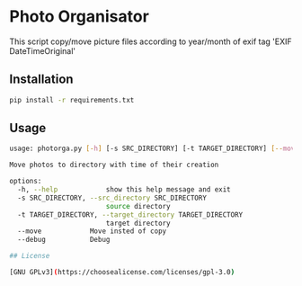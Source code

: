 # Photo Organisator

This script copy/move picture files according to year/month of exif tag 'EXIF DateTimeOriginal' 

## Installation
```bash
pip install -r requirements.txt
```

## Usage
```bash
usage: photorga.py [-h] [-s SRC_DIRECTORY] [-t TARGET_DIRECTORY] [--move] [--debug]

Move photos to directory with time of their creation

options:
  -h, --help            show this help message and exit
  -s SRC_DIRECTORY, --src_directory SRC_DIRECTORY
                        source directory
  -t TARGET_DIRECTORY, --target_directory TARGET_DIRECTORY
                        target directory
  --move            Move insted of copy
  --debug           Debug

## License

[GNU GPLv3](https://choosealicense.com/licenses/gpl-3.0)